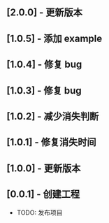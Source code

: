 ## [2.0.0] - 更新版本

## [1.0.5] - 添加 example

## [1.0.4] - 修复 bug

## [1.0.3] - 修复 bug

## [1.0.2] - 减少消失判断

## [1.0.1] - 修复消失时间

## [1.0.0] - 更新版本

## [0.0.1] - 创建工程

- TODO: 发布项目
